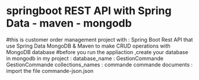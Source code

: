 # springboot REST API with Spring Data - maven - mongodb
#this is customer order management project 
with : Spring Boot Rest API that use Spring Data MongoDB & Maven to make CRUD operations with MongoDB database
#before you run the appliaction ,create your database in mongodb 
in my project :
database_name : GestionCommande
GestionCommande collections_names : commande
commande documents : import the file commande-json.json
